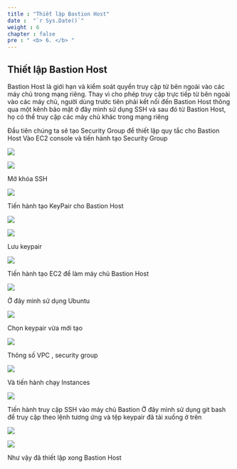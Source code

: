 ```yaml
---
title : "Thiết lập Bastion Host"
date :  "`r Sys.Date()`" 
weight : 6
chapter : false
pre : " <b> 6. </b> "
---
```



## Thiết lập Bastion Host

Bastion Host là giới hạn và kiểm soát quyền truy cập từ bên ngoài vào các máy chủ trong mạng riêng. Thay vì cho phép truy cập trực tiếp từ bên ngoài vào các máy chủ, người dùng trước tiên phải kết nối đến Bastion Host thông qua một kênh bảo mật ở đây mình sử dụng SSH và sau đó từ Bastion Host, họ có thể truy cập các máy chủ khác trong mạng riêng

Đầu tiên chúng ta sẽ tạo Security Group để thiết lập quy tắc cho Bastion Host
Vào EC2 console và tiến hành tạo Security Group

![](../images/6-SettingBastionHost/Pastedimage20240305143949.png)

![](../images/6-SettingBastionHost/Pastedimage20240305143010.png)

Mở khóa SSH 

![](../images/6-SettingBastionHost/Pastedimage20240305143649.png)

Tiến hành tạo KeyPair cho Bastion Host

![](../images/6-SettingBastionHost/Pastedimage20240305144119.png)

![](../images/6-SettingBastionHost/Pastedimage20240305144408.png)

Lưu keypair

![](../images/6-SettingBastionHost/Pastedimage20240305144447.png)

Tiến hành tạo EC2 để làm máy chủ Bastion Host

![](../images/6-SettingBastionHost/Pastedimage20240305144659.png)

Ở đây mình sử dụng Ubuntu

![](../images/6-SettingBastionHost/Pastedimage20240305144838.png)

Chọn keypair vừa mới tạo

![](../images/6-SettingBastionHost/Pastedimage20240305144928.png)

Thông số VPC , security group

![](../images/6-SettingBastionHost/Pastedimage20240305145122.png)

Và tiến hành chạy Instances

![](../images/6-SettingBastionHost/Pastedimage20240305151239.png)

Tiến hành truy cập SSH vào máy chủ Bastion
Ở đây mình sử dụng git bash để truy cập theo lệnh tương ứng và tệp keypair đã tải xuống ở trên

![](../images/6-SettingBastionHost/Pastedimage20240305151411.png)

![](../images/6-SettingBastionHost/Pastedimage20240305151741.png)

Như vậy đã thiết lập xong Bastion Host
